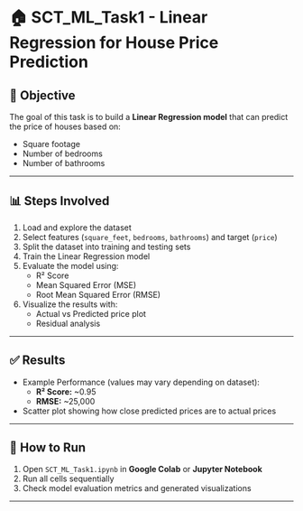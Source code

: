 # 🏠 SCT_ML_Task1 - Linear Regression for House Price Prediction

## 📌 Objective
The goal of this task is to build a **Linear Regression model** that can predict the price of houses based on:
- Square footage  
- Number of bedrooms  
- Number of bathrooms  

---

## 📊 Steps Involved
1. Load and explore the dataset  
2. Select features (`square_feet`, `bedrooms`, `bathrooms`) and target (`price`)  
3. Split the dataset into training and testing sets  
4. Train the Linear Regression model  
5. Evaluate the model using:
   - R² Score  
   - Mean Squared Error (MSE)  
   - Root Mean Squared Error (RMSE)  
6. Visualize the results with:
   - Actual vs Predicted price plot  
   - Residual analysis  

---

## ✅ Results
- Example Performance (values may vary depending on dataset):
  - **R² Score:** ~0.95  
  - **RMSE:** ~25,000  
- Scatter plot showing how close predicted prices are to actual prices  

---

## 🚀 How to Run
1. Open `SCT_ML_Task1.ipynb` in **Google Colab** or **Jupyter Notebook**  
2. Run all cells sequentially  
3. Check model evaluation metrics and generated visualizations  

---
